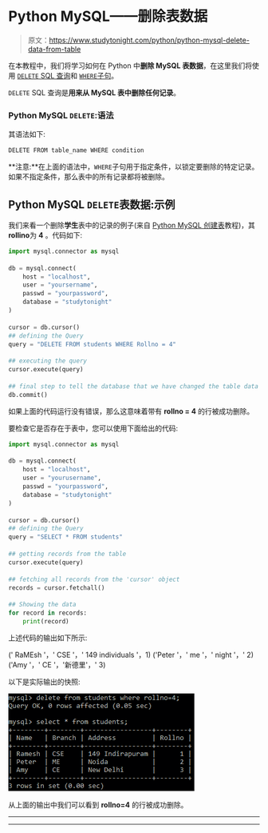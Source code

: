 # Python MySQL——删除表数据

> 原文：<https://www.studytonight.com/python/python-mysql-delete-data-from-table>

在本教程中，我们将学习如何在 Python 中**删除 MySQL 表数据**，在这里我们将使用 [`DELETE` SQL 查询](/dbms/dml-delete-command.php)和 [`WHERE`子句](/dbms/where-clause.php)。

`DELETE` SQL 查询是**用来从 MySQL 表中删除任何记录**。

### Python MySQL `DELETE`:语法

其语法如下:

```py
DELETE FROM table_name WHERE condition
```

**注意:**在上面的语法中，`WHERE`子句用于指定条件，以锁定要删除的特定记录。如果不指定条件，那么表中的所有记录都将被删除。

## Python MySQL `DELETE`表数据:示例

我们来看一个删除**学生**表中的记录的例子(来自 [Python MySQL 创建表](/python/python-mysql-create-table)教程)，其**rollino**为 **4** 。代码如下:

```py
import mysql.connector as mysql

db = mysql.connect(
    host = "localhost",
    user = "yoursername",
    passwd = "yourpassword",
    database = "studytonight"
)

cursor = db.cursor()
## defining the Query
query = "DELETE FROM students WHERE Rollno = 4"

## executing the query
cursor.execute(query)

## final step to tell the database that we have changed the table data
db.commit()
```

如果上面的代码运行没有错误，那么这意味着带有 **rollno = 4** 的行被成功删除。

要检查它是否存在于表中，您可以使用下面给出的代码:

```py
import mysql.connector as mysql

db = mysql.connect(
    host = "localhost",
    user = "yourusername",
    passwd = "yourpassword",
    database = "studytonight"
)

cursor = db.cursor()
## defining the Query
query = "SELECT * FROM students"

## getting records from the table
cursor.execute(query)

## fetching all records from the 'cursor' object
records = cursor.fetchall()

## Showing the data
for record in records:
    print(record)
```

上述代码的输出如下所示:

(' RaMEsh '，' CSE '，' 149 individuals '，1) ('Peter '，' me '，' night '，' 2) ('Amy '，' CE '，'新德里'，' 3)

以下是实际输出的快照:

![Python MySQL - delete table data](img/f3bf57ce395477dd2dd5f0f8ce42afb3.png)

从上面的输出中我们可以看到 **rollno=4** 的行被成功删除。

* * *

* * *